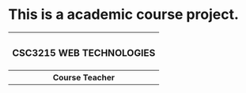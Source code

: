 # This is a academic course project.

<table>
  <tr>
    <th><h3>CSC3215	WEB TECHNOLOGIES</h3></h>
  </tr>
  <tr>
  <th>Course Teacher</th>
  </tr>
</table>
